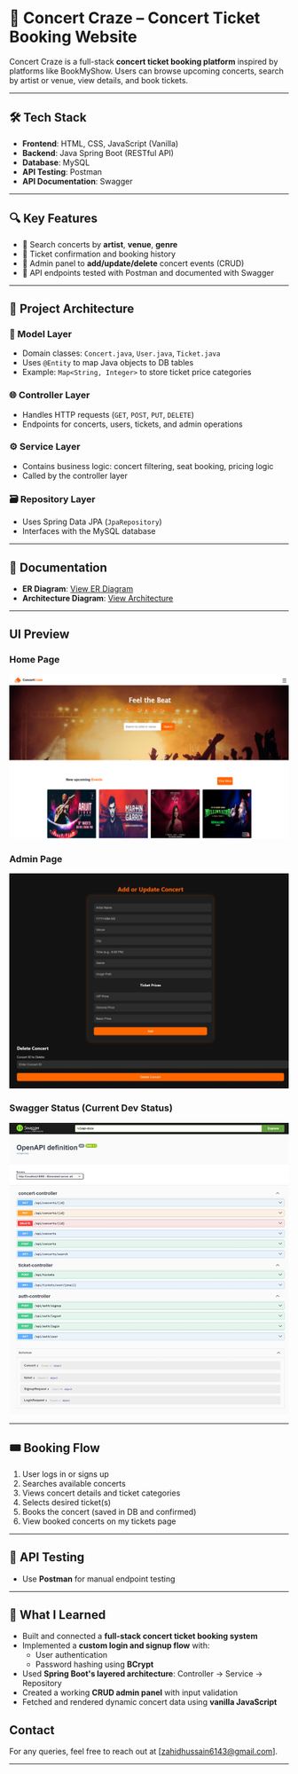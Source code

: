 # 🎸 Concert Craze – Concert Ticket Booking Website

Concert Craze is a full-stack **concert ticket booking platform** inspired by platforms like BookMyShow. Users can browse upcoming concerts, search by artist or venue, view details, and book tickets.

---

## 🛠️ Tech Stack

- **Frontend**: HTML, CSS, JavaScript (Vanilla)
- **Backend**: Java Spring Boot (RESTful API)
- **Database**: MySQL
- **API Testing**: Postman
- **API Documentation**: Swagger

---

## 🔍 Key Features

- 🎤 Search concerts by **artist**, **venue**, **genre**
- 🧾 Ticket confirmation and booking history
- 🛂 Admin panel to **add/update/delete** concert events (CRUD)
- 📄 API endpoints tested with Postman and documented with Swagger

---

## 🧱 Project Architecture

### 🧩 Model Layer
- Domain classes: `Concert.java`, `User.java`, `Ticket.java`
- Uses `@Entity` to map Java objects to DB tables
- Example: `Map<String, Integer>` to store ticket price categories

### 🌐 Controller Layer
- Handles HTTP requests (`GET`, `POST`, `PUT`, `DELETE`)
- Endpoints for concerts, users, tickets, and admin operations

### ⚙️ Service Layer
- Contains business logic: concert filtering, seat booking, pricing logic
- Called by the controller layer

### 🗃️ Repository Layer
- Uses Spring Data JPA (`JpaRepository`)
- Interfaces with the MySQL database

---

## 📘 Documentation

- **ER Diagram**: [View ER Diagram](https://docs.google.com/document/d/12ijJc4_Xcke4Fj18-fr4THZdbfarq2vo9DoxuV8cN9g/edit?usp=sharing)
- **Architecture Diagram**: [View Architecture](https://docs.google.com/document/d/1O3opYtxxhXzqpzHZaSKCkpvD8FJBjsaM0q-npIpYekA/edit?usp=sharing)

---

## UI Preview

### Home Page
![UI Screenshot](./AdminAPI/Images/website_image.png)

### Admin Page
![UI Screenshot](./AdminAPI/Images/AdminPage_Image.jpeg)

### Swagger Status (Current Dev Status)
![Swagger Screenshot](./AdminAPI/Images/API_Swagger_Image.jpeg)

---

## 🎟️ Booking Flow

1. User logs in or signs up
2. Searches available concerts
3. Views concert details and ticket categories
4. Selects desired ticket(s)
5. Books the concert (saved in DB and confirmed)
6. View booked concerts on my tickets page

---

## 🧪 API Testing

- Use **Postman** for manual endpoint testing

---

## 🙌 What I Learned

- Built and connected a **full-stack concert ticket booking system**
- Implemented a **custom login and signup flow** with:
  - User authentication
  - Password hashing using **BCrypt**
- Used **Spring Boot's layered architecture**: Controller → Service → Repository
- Created a working **CRUD admin panel** with input validation
- Fetched and rendered dynamic concert data using **vanilla JavaScript**


## Contact

For any queries, feel free to reach out at [zahidhussain6143@gmail.com].

---

